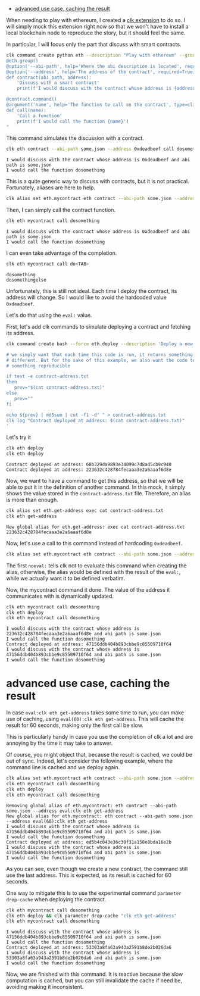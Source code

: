- [advanced use case, caching the result](#e909c8aa-34f1-499c-b789-2581ec67e4f2)

When needing to play with ethereum, I created a [clk extension](https://github.com/clk-project/clk_extension_eth) to do so. I will simply mock this extension right now so that we won't have to install a local blockchain node to reproduce the story, but it should feel the same.

In particular, I will focus only the part that discuss with smart contracts.

```bash
clk command create python eth --description "Play with ethereum" --group --body "
@eth.group()
@option('--abi-path', help='Where the abi description is located', required=True)
@option('--address', help='The address of the contract', required=True)
def contract(abi_path, address):
    'Discuss with a smart contract'
    print(f'I would discuss with the contract whose address is {address} and abi path is {abi_path}')

@contract.command()
@argument('name', help='The function to call on the contract', type=click.Choice(['dosomething', 'dosomethingelse']))
def call(name):
    'Call a function'
    print(f'I would call the function {name}')
"
```

This command simulates the discussion with a contract.

```bash
clk eth contract --abi-path some.json --address 0xdeadbeef call dosomething
```

    I would discuss with the contract whose address is 0xdeadbeef and abi path is some.json
    I would call the function dosomething

This is a quite generic way to discuss with contracts, but it is not practical. Fortunately, aliases are here to help.

```bash
clk alias set eth.mycontract eth contract --abi-path some.json --address 0xdeadbeef
```

Then, I can simply call the contract function.

```bash
clk eth mycontract call dosomething
```

    I would discuss with the contract whose address is 0xdeadbeef and abi path is some.json
    I would call the function dosomething

I can even take advantage of the completion.

```bash
clk eth mycontract call do<TAB>
```

    dosomething
    dosomethingelse

Unfortunately, this is still not ideal. Each time I deploy the contract, its address will change. So I would like to avoid the hardcoded value `0xdeadbeef`.

Let's do that using the `eval:` value.

First, let's add clk commands to simulate deploying a contract and fetching its address.

```bash
clk command create bash --force eth.deploy --description 'Deploy a new contract, save its address locally' --body '

# we simply want that each time this code is run, it returns something
# different. But for the sake of this example, we also want the code to return
# something reproducible

if test -e contract-address.txt
then
   prev="$(cat contract-address.txt)"
else
   prev=""
fi

echo ${prev} | md5sum | cut -f1 -d" " > contract-address.txt
clk log "Contract deployed at address: $(cat contract-address.txt)"
'
```

Let's try it

```bash
clk eth deploy
clk eth deploy
```

    Contract deployed at address: 68b329da9893e34099c7d8ad5cb9c940
    Contract deployed at address: 223632c428784fecaaa3e2a6aaaf6d8e

Now, we want to have a command to get this address, so that we will be able to put it in the definition of another command. In this mock, it simply shows the value stored in the `contract-address.txt` file. Therefore, an alias is more than enough.

```bash
clk alias set eth.get-address exec cat contract-address.txt
clk eth get-address
```

    New global alias for eth.get-address: exec cat contract-address.txt
    223632c428784fecaaa3e2a6aaaf6d8e

Now, let's use a call to this command instead of hardcoding `0xdeadbeef`.

```bash
clk alias set eth.mycontract eth contract --abi-path some.json --address "noeval:eval:clk eth get-address"
```

The first `noeval:` tells clk not to evaluate this command when creating the alias, otherwise, the alias would be defined with the result of the `eval:`, while we actually want it to be defined verbatim.

Now, the mycontract command it done. The value of the address it communicates with is dynamically updated.

```bash
clk eth mycontract call dosomething
clk eth deploy
clk eth mycontract call dosomething
```

    I would discuss with the contract whose address is 223632c428784fecaaa3e2a6aaaf6d8e and abi path is some.json
    I would call the function dosomething
    Contract deployed at address: 47156ddb404b893cbbe9c85509710f64
    I would discuss with the contract whose address is 47156ddb404b893cbbe9c85509710f64 and abi path is some.json
    I would call the function dosomething


<a id="e909c8aa-34f1-499c-b789-2581ec67e4f2"></a>

# advanced use case, caching the result

In case `eval:clk eth get-address` takes some time to run, you can make use of caching, using `eval(60):clk eth get-address`. This will cache the result for 60 seconds, making only the first call be slow.

This is particularly handy in case you use the completion of clk a lot and are annoying by the time it may take to answer.

Of course, you might object that, because the result is cached, we could be out of sync. Indeed, let's consider the following example, where the command line is cached and we deploy again.

```bash
clk alias set eth.mycontract eth contract --abi-path some.json --address "noeval:eval(60):clk eth get-address"
clk eth mycontract call dosomething
clk eth deploy
clk eth mycontract call dosomething
```

    Removing global alias of eth.mycontract: eth contract --abi-path some.json --address eval:clk eth get-address
    New global alias for eth.mycontract: eth contract --abi-path some.json --address eval(60):clk eth get-address
    I would discuss with the contract whose address is 47156ddb404b893cbbe9c85509710f64 and abi path is some.json
    I would call the function dosomething
    Contract deployed at address: ed5b4c043e36c30f31a158e8bda16e2b
    I would discuss with the contract whose address is 47156ddb404b893cbbe9c85509710f64 and abi path is some.json
    I would call the function dosomething

As you can see, even though we create a new contract, the command still use the last address. This is expected, as its result is cached for 60 seconds.

One way to mitigate this is to use the experimental command `parameter drop-cache` when deploying the contract.

```bash
clk eth mycontract call dosomething
clk eth deploy && clk parameter drop-cache "clk eth get-address"
clk eth mycontract call dosomething
```

    I would discuss with the contract whose address is 47156ddb404b893cbbe9c85509710f64 and abi path is some.json
    I would call the function dosomething
    Contract deployed at address: 53303a8fa63a943a2591b8de2b026da6
    I would discuss with the contract whose address is 53303a8fa63a943a2591b8de2b026da6 and abi path is some.json
    I would call the function dosomething

Now, we are finished with this command. It is reactive because the slow computation is cached, but you can still invalidate the cache if need be, avoiding making it inconsistent.
